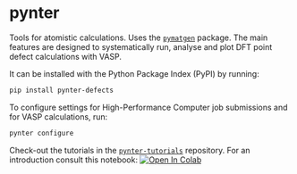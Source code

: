 # pynter
Tools for atomistic calculations. Uses the [`pymatgen`](https://pymatgen.org) package. The main features are designed to systematically run, analyse and plot DFT point defect calculations with VASP. 

It can be installed with the Python Package Index (PyPI) by running:
```sh
pip install pynter-defects
```

To configure settings for High-Performance Computer job submissions and for VASP calculations, run:
```sh
pynter configure
```

Check-out the tutorials in the [`pynter-tutorials`](https://github.com/lorenzo-villa-hub/pynter-tutorials) repository. For an introduction consult this notebook:
[![Open In Colab](https://colab.research.google.com/assets/colab-badge.svg)](https://colab.research.google.com/github/lorenzo-villa-hub/pynter-tutorials/blob/master/notebooks/intro.ipynb)
